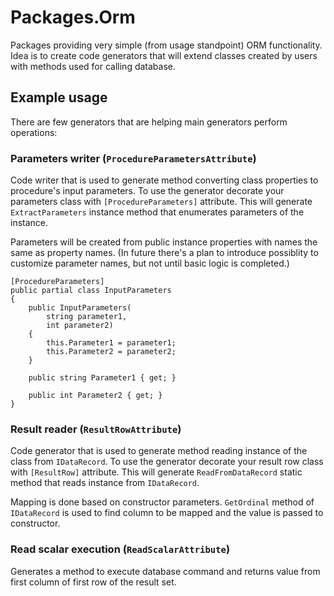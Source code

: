 # Packages.Orm

Packages providing very simple (from usage standpoint) ORM functionality. Idea is to create code generators that will extend classes created by users with methods used for calling database.

## Example usage

There are few generators that are helping main generators perform operations:

### Parameters writer (`ProcedureParametersAttribute`)

Code writer that is used to generate method converting class properties to procedure's input parameters. To use the generator decorate your parameters class with `[ProcedureParameters]` attribute. This will generate `ExtractParameters` instance method that enumerates parameters of the instance.

Parameters will be created from public instance properties with names the same as property names. (In future there's a plan to introduce possiblity to customize parameter names, but not until basic logic is completed.)

```
[ProcedureParameters]
public partial class InputParameters
{
    public InputParameters(
        string parameter1,
        int parameter2)
    {
        this.Parameter1 = parameter1;
        this.Parameter2 = parameter2;
    }

    public string Parameter1 { get; }
    
    public int Parameter2 { get; }
}
```

### Result reader (`ResultRowAttribute`)

Code generator that is used to generate method reading instance of the class from `IDataRecord`. To use the generator decorate your result row class with `[ResultRow]` attribute. This will generate `ReadFromDataRecord` static method that reads instance from `IDataRecord`.

Mapping is done based on constructor parameters. `GetOrdinal` method of `IDataRecord` is used to find column to be mapped and the value is passed to constructor.

### Read scalar execution (`ReadScalarAttribute`)

Generates a method to execute database command and returns value from first column of first row of the result set.